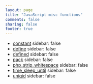 ```yaml
---
layout: page
title: "JavaScript misc functions"
comments: false
sharing: false
footer: true
---
```

<!-- Generated by Rakefile:build -->

 - [constant](/functions/constant)
sidebar: false
 - [define](/functions/define)
sidebar: false
 - [defined](/functions/defined)
sidebar: false
 - [pack](/functions/pack)
sidebar: false
 - [php_strip_whitespace](/functions/php_strip_whitespace)
sidebar: false
 - [time_sleep_until](/functions/time_sleep_until)
sidebar: false
 - [uniqid](/functions/uniqid)
sidebar: false
